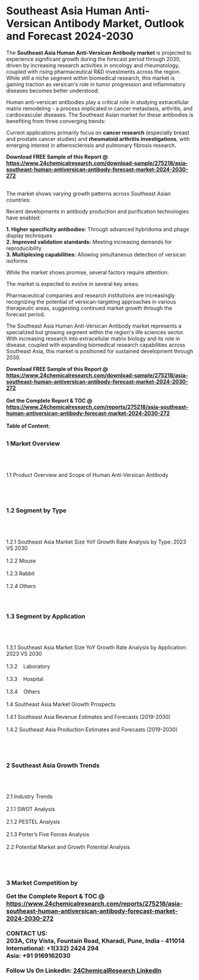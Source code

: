 <h1>Southeast Asia Human Anti-Versican Antibody Market, Outlook and Forecast 2024-2030</h1><p>The <strong>Southeast Asia Human Anti-Versican Antibody market</strong> is projected to experience significant growth during the forecast period through 2030, driven by increasing research activities in oncology and rheumatology, coupled with rising pharmaceutical R&amp;D investments across the region. While still a niche segment within biomedical research, this market is gaining traction as versican's role in tumor progression and inflammatory diseases becomes better understood.</p><p>Human anti-versican antibodies play a critical role in studying extracellular matrix remodeling - a process implicated in cancer metastasis, arthritis, and cardiovascular diseases. The Southeast Asian market for these antibodies is benefiting from three converging trends:</p><p>Current applications primarily focus on <strong>cancer research</strong> (especially breast and prostate cancer studies) and <strong>rheumatoid arthritis investigations</strong>, with emerging interest in atherosclerosis and pulmonary fibrosis research.</p><div><b>Download FREE Sample of this Report @ 
            <a href="https://www.24chemicalresearch.com/download-sample/275218/asia-southeast-human-antiversican-antibody-forecast-market-2024-2030-272">
            https://www.24chemicalresearch.com/download-sample/275218/asia-southeast-human-antiversican-antibody-forecast-market-2024-2030-272</a></b></div><br><p>The market shows varying growth patterns across Southeast Asian countries:</p><p>Recent developments in antibody production and purification technologies have enabled:</p><p><strong>1. Higher specificity antibodies:</strong> Through advanced hybridoma and phage display techniques<br>
<strong>2. Improved validation standards:</strong> Meeting increasing demands for reproducibility<br>
<strong>3. Multiplexing capabilities:</strong> Allowing simultaneous detection of versican isoforms</p><p>While the market shows promise, several factors require attention:</p><p>The market is expected to evolve in several key areas:</p><p>Pharmaceutical companies and research institutions are increasingly recognizing the potential of versican-targeting approaches in various therapeutic areas, suggesting continued market growth through the forecast period.</p><p>The Southeast Asia Human Anti-Versican Antibody market represents a specialized but growing segment within the region's life sciences sector. With increasing research into extracellular matrix biology and its role in disease, coupled with expanding biomedical research capabilities across Southeast Asia, this market is positioned for sustained development through 2030.</p><div><b>Download FREE Sample of this Report @ 
            <a href="https://www.24chemicalresearch.com/download-sample/275218/asia-southeast-human-antiversican-antibody-forecast-market-2024-2030-272">
            https://www.24chemicalresearch.com/download-sample/275218/asia-southeast-human-antiversican-antibody-forecast-market-2024-2030-272</a></b></div><br><div><b>Get the Complete Report & TOC @ 
            <a href="https://www.24chemicalresearch.com/reports/275218/asia-southeast-human-antiversican-antibody-forecast-market-2024-2030-272">
            https://www.24chemicalresearch.com/reports/275218/asia-southeast-human-antiversican-antibody-forecast-market-2024-2030-272</a></b></div><br>
            <b>Table of Content:</b><p><h2><span style="font-size:16px"><strong>1 Market Overview&nbsp;&nbsp; &nbsp;</strong></span></h2><br />
<br />
<p>1.1 Product Overview and Scope of Human Anti-Versican Antibody&nbsp;</p><br />
<br />
<h2><strong><span style="font-size:16px">1.2 Segment by Type&nbsp;&nbsp; &nbsp;</span></strong></h2><br />
<br />
<p>1.2.1 Southeast Asia Market Size YoY Growth Rate Analysis by Type: 2023 VS 2030&nbsp;&nbsp; &nbsp;<br /><br />
1.2.2 Mouse&nbsp;&nbsp; &nbsp;<br /><br />
1.2.3 Rabbit<br /><br />
1.2.4 Others<br /><br />
<br />
<h2><span style="font-size:16px"><strong>1.3 Segment by Application&nbsp;&nbsp;</strong></span></h2><br />
<br />
<p>1.3.1 Southeast Asia Market Size YoY Growth Rate Analysis by Application: 2023 VS 2030&nbsp;&nbsp; &nbsp;<br /><br />
1.3.2&nbsp;&nbsp; &nbsp;Laboratory<br /><br />
1.3.3&nbsp;&nbsp; &nbsp;Hospital<br /><br />
1.3.4&nbsp;&nbsp; &nbsp;Others<br /><br />
1.4 Southeast Asia Market Growth Prospects&nbsp;&nbsp; &nbsp;<br /><br />
1.4.1 Southeast Asia Revenue Estimates and Forecasts (2019-2030)&nbsp;&nbsp; &nbsp;<br /><br />
1.4.2 Southeast Asia Production Estimates and Forecasts (2019-2030)&nbsp;&nbsp;</p><br />
<br />
<h2><span style="font-size:16px"><strong>2 Southeast Asia Growth Trends&nbsp;&nbsp; &nbsp;</strong></span></h2><br />
<br />
<p>2.1 Industry Trends&nbsp;&nbsp; &nbsp;<br /><br />
2.1.1 SWOT Analysis&nbsp;&nbsp; &nbsp;<br /><br />
2.1.2 PESTEL Analysis&nbsp;&nbsp; &nbsp;<br /><br />
2.1.3 Porter&rsquo;s Five Forces Analysis&nbsp;&nbsp; &nbsp;<br /><br />
2.2 Potential Market and Growth Potential Analysis&nbsp;&nbsp; &nbsp;</p><br />
<br />
<h2><span style="font-size:16px"><strong>3 Market Competition by </p><div><b>Get the Complete Report & TOC @ 
            <a href="https://www.24chemicalresearch.com/reports/275218/asia-southeast-human-antiversican-antibody-forecast-market-2024-2030-272">
            https://www.24chemicalresearch.com/reports/275218/asia-southeast-human-antiversican-antibody-forecast-market-2024-2030-272</a></b></div><br><b>CONTACT US:</b><br>
            203A, City Vista, Fountain Road, Kharadi, Pune, India - 411014<br>
            International: +1(332) 2424 294<br>
            Asia: +91 9169162030 <br><br>
            Follow Us On LinkedIn: <a href="https://www.linkedin.com/company/24chemicalresearch/">24ChemicalResearch LinkedIn</a>